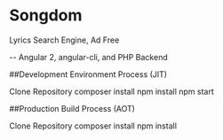 # Songdom

Lyrics Search Engine, Ad Free

-- Angular 2, angular-cli, and PHP Backend

##Development Environment Process (JIT)

Clone Repository
composer install
npm install
npm start

##Production Build Process (AOT)

Clone Repository
composer install
npm install
